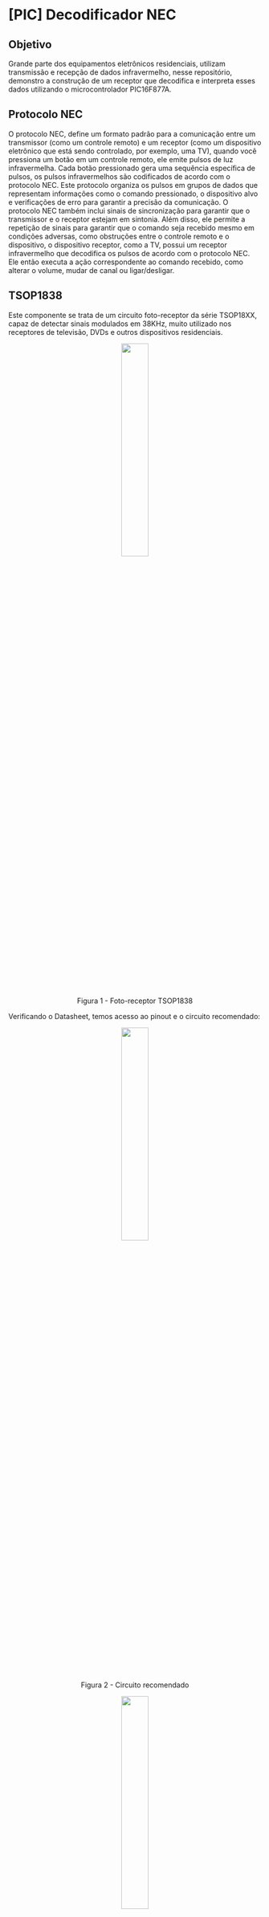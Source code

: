 # [PIC] Decodificador NEC
## Objetivo
Grande parte dos equipamentos eletrônicos residenciais, utilizam transmissão e recepção de dados infravermelho, nesse repositório, demonstro a construção de um receptor que decodifica e interpreta esses dados utilizando o microcontrolador PIC16F877A.
## Protocolo NEC
O protocolo NEC, define um formato padrão para a comunicação entre um transmissor (como um controle remoto) e um receptor (como um dispositivo eletrônico que está sendo controlado, por exemplo, uma TV), quando você pressiona um botão em um controle remoto, ele emite pulsos de luz infravermelha. Cada botão pressionado gera uma sequência específica de pulsos, os pulsos infravermelhos são codificados de acordo com o protocolo NEC. Este protocolo organiza os pulsos em grupos de dados que representam informações como o comando pressionado, o dispositivo alvo e verificações de erro para garantir a precisão da comunicação.
O protocolo NEC também inclui sinais de sincronização para garantir que o transmissor e o receptor estejam em sintonia. Além disso, ele permite a repetição de sinais para garantir que o comando seja recebido mesmo em condições adversas, como obstruções entre o controle remoto e o dispositivo, o dispositivo receptor, como a TV, possui um receptor infravermelho que decodifica os pulsos de acordo com o protocolo NEC. Ele então executa a ação correspondente ao comando recebido, como alterar o volume, mudar de canal ou ligar/desligar.
## TSOP1838
Este componente se trata de um circuito foto-receptor da série TSOP18XX, capaz de detectar sinais modulados em 38KHz, muito utilizado nos receptores de televisão, DVDs e outros dispositivos residenciais.

<p align="center" width="100%">
  <img width="33%" src="https://github.com/MatheusCipolotti/-PIC-Decodificador_NEC/assets/102692462/33f85461-b8a1-4235-a7d5-0b55400bbc10"> 
</p>
<p align="center" width="100%">
  Figura 1 - Foto-receptor TSOP1838  
</p>

Verificando o Datasheet, temos acesso ao pinout e o circuito recomendado:

<p align="center" width="100%">
  <img width="33%" src="https://github.com/MatheusCipolotti/-PIC-Decodificador_NEC/assets/102692462/f3cc7439-50b3-4830-bcba-37f4dd7631eb">
</p>
<p align="center" width="100%">
  Figura 2 - Circuito recomendado  
</p>

<p align="center" width="100%">
  <img width="33%" src="https://github.com/MatheusCipolotti/-PIC-Decodificador_NEC/assets/102692462/ba8efd98-8cb6-4a88-97c4-dcd725f17c30">
</p>
<p align="center" width="100%">
  Figura 3 - Pinout 
</p>

O resistor de 100R e o capacitor de 4,7uF são recomendados como um filtro contra espúrios indesejados.

## Aquisição do sinal
Utilizando o foto-receptor em uma protoboard, foi possível aquisitar com o circuito recomendado e um osciloscópio o sinal LIGA/DESLIGA de um controle remoto convencional.

<p align="center" width="100%">
  <img width="33%" src="https://github.com/MatheusCipolotti/-PIC-Decodificador_NEC/assets/102692462/166c9e75-f49a-483c-b402-44828d6bcb15">

</p>
<p align="center" width="100%">
  Figura 4 - Sinal completo  
</p>
